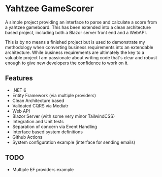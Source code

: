# Yahtzee GameScorer

A simple project providing an interface to parse and calculate a score from a yahtzee gameboard. This has been extended into a clean architecture based project, including both a Blazor server front end and a WebAPI.

This is by no means a finished project but is used to demonstrate my methodology when converting business requirements into an extendable architecture. While business requirements are ultimately the key to a valuable project I am passionate about writing code that's clear and robust enough to give new developers the confidence to work on it. 

## Features

- .NET 6
- Entity Framework (via multiple providers)
- Clean Architecture based
- Validated CQRS via Mediatr
- Web API
- Blazor Server (with some very minor TailwindCSS)
- Integration and Unit tests
- Separation of concern via Event Handling
- Interface based system definitions
- Github Actions
- System configuration example (interface for sending emails)

## TODO

- Multiple EF providers example

